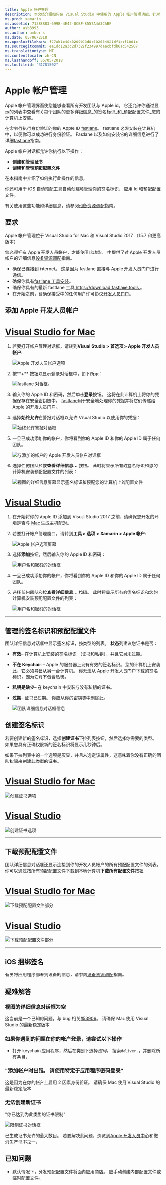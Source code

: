 ```yaml
---
title: Apple 帐户管理
description: 本文档介绍如何在 Visual Studio 中使用的 Apple 帐户管理功能，针对 Mac 和 Visual Studio 2017。
ms.prod: xamarin
ms.assetid: 71388B83-699B-4E42-8CBF-8557A4A3CABF
author: asb3993
ms.author: amburns
ms.date: 05/06/2018
ms.openlocfilehash: f77ab1c48e3200088d8c582634921df1ecf1001c
ms.sourcegitcommit: ea1dc12a3c2d7322f234997daacbfdb6ad542507
ms.translationtype: MT
ms.contentlocale: zh-CN
ms.lasthandoff: 06/05/2018
ms.locfileid: "34781502"
---
```

# <a name="apple-account-management"></a>Apple 帐户管理

Apple 帐户管理界面使您能够查看所有开发团队与 Apple id。 它还允许你通过显示的列表中查看有关每个团队的更多详细信息_的签名标识_和_预配配置文件_您的计算机上安装。

在命令行执行身份验证的你的 Apple ID [fastlane](https://fastlane.tools/)。 fastlane 必须安装在计算机中，以便你可以成功进行身份验证。 Fastlane 以及如何安装它的详细信息进行了详细[fastlane](~/ios/deploy-test/provisioning/fastlane/index.md)指南。

Apple 帐户对话框允许你执行以下操作：

* **创建和管理证书** 
* **创建和管理预配配置文件** 

在本指南中介绍了如何执行此操作的信息。

你还可用于 iOS 自动预配工具自动创建和管理你的签名标识、 应用 Id 和预配配置文件。

有关使用这些功能的详细信息，请参阅[设备资源调配](~/ios/get-started/installation/device-provisioning/index.md)指南。
️
## <a name="requirements"></a>要求

Apple 帐户管理位于 Visual Studio for Mac 和 Visual Studio 2017 （15.7 和更高版本）

您必须拥有 Apple 开发人员帐户，才能使用此功能。 中提供了对 Apple 开发人员帐户的详细信息[设备资源调配](~/ios/get-started/installation/device-provisioning/index.md)指南。

- 确保已连接到 internet。 这是因为 fastlane 直接与 Apple 开发人员门户进行通信。
- 确保你具有[fastlane 工具安装](~/ios/deploy-test/provisioning/fastlane/index.md#Installation)。
- 确保你具有的最新 fastlane 工具[ https://download.fastlane.tools ](https://download.fastlane.tools)。
- 在开始之前，请确保接受中的任何用户许可协议[开发人员门户](https://developer.apple.com/account/)。

## <a name="adding-an-apple-developer-account"></a>添加 Apple 开发人员帐户

# <a name="visual-studio-for-mactabvsmac"></a>[Visual Studio for Mac](#tab/vsmac)

1. 若要打开帐户管理对话框，请转到**Visual Studio > 首选项 > Apple 开发人员帐户**:

    ![Apple 开发人员帐户选项](apple-account-management-images/image1.png)

2. 按**+** 按钮以显示登录对话框中，如下所示： 

    ![fastlane 对话框。](apple-account-management-images/image2.png)

4. 输入你的 Apple ID 和密码，然后单击**登录**按钮。 这将在此计算机上将你的凭据保存在安全密钥链中。 [fastlane](~/ios/deploy-test/provisioning/fastlane/index.md)用于安全地处理你的凭据并将它们传递给 Apple 的开发人员门户。
 
5. 选择**始终允许**在警报对话框以允许 Visual Studio 以使用你的凭据：

    ![始终允许警报对话框](apple-account-management-images/image4.png)

6. 一旦已成功添加你的帐户，你将看到你的 Apple ID 和你的 Apple ID 属于任何团队。

    ![与添加的帐户的 Apple 开发人员帐户对话框](apple-account-management-images/image5.png)

7. 选择任何团队和按**查看详细信息...** 按钮。 此时将显示所有的签名标识和您的计算机安装预配配置文件的列表：

    ![视图的详细信息屏幕显示签名标识和预配您的计算机上的配置文件](apple-account-management-images/image6.png)

# <a name="visual-studiotabvswin"></a>[Visual Studio](#tab/vswin)

1. 在开始将你的 Apple ID 添加到 Visual Studio 2017 之前，请确保您开发的环境是否[与 Mac 生成主机配对](~/ios/get-started/installation/windows/connecting-to-mac/index.md)。

1. 若要打开帐户管理窗口，请转到**工具 > 选项 > Xamarin > Apple 帐户**:

    ![Apple 帐户选项屏幕](apple-account-management-images/prov1.png)

1. 选择**添加**按钮，然后输入你的 Apple ID 和密码：

    ![用户名和密码的对话框](apple-account-management-images/prov1a.png)

1. 一旦已成功添加你的帐户，你将看到你的 Apple ID 和你的 Apple ID 属于任何团队。
 
1. 选择任何团队和按**查看详细信息...** 按钮。 此时将显示所有的签名标识和您的计算机安装预配配置文件的列表：

    ![用户名和密码的对话框](apple-account-management-images/prov2.png)

-----


## <a name="managing-signing-identities-and-provisioning-profiles"></a>管理的签名标识和预配配置文件

团队详细信息对话框中显示签名标识，按类型的列表。 **状态**列建议您证书是否： 

* **有效**– 在计算机上安装的签名标识 （证书和私钥），并且它尚未过期。

* **不在 Keychain** – Apple 的服务器上没有有效的签名标识。 您的计算机上安装此，它必须导出从另一台计算机。 你无法从 Apple 开发人员门户下载的签名标识，因为它将不包含私钥。

* **私钥是缺少**– 在 keychain 中安装与没有私钥的证书。

* **过期**– 证书已过期。 你应从你的密钥链中删除此。

  ![团队详细信息对话框信息](apple-account-management-images/image7.png)

## <a name="create-a-signing-identities"></a>创建签名标识

若要创建新的签名标识，选择**创建证书**下拉列表按钮，然后选择你需要的类型。 如果您具有正确权限新的签名标识将显示几秒钟后。

如果下拉列表中的一个选项是灰显，并且未选定该属性，这意味着你没有正确的团队权限来创建此类型的证书。

# <a name="visual-studio-for-mactabvsmac"></a>[Visual Studio for Mac](#tab/vsmac)

![创建证书选项](apple-account-management-images/image8.png)

# <a name="visual-studiotabvswin"></a>[Visual Studio](#tab/vswin)

![创建证书选项](apple-account-management-images/prov3.png)

-----

## <a name="download-provisioning-profiles"></a>下载预配配置文件

团队详细信息对话框还显示连接到你的开发人员帐户的所有预配配置文件的列表。 你可以通过按所有预配配置文件下载到本地计算机**下载所有配置文件**按钮

# <a name="visual-studio-for-mactabvsmac"></a>[Visual Studio for Mac](#tab/vsmac)

![下载预配配置文件部分](apple-account-management-images/image9.png)

# <a name="visual-studiotabvswin"></a>[Visual Studio](#tab/vswin)

![下载预配配置文件部分](apple-account-management-images/prov4.png)

-----

## <a name="ios-bundle-signing"></a>iOS 捆绑签名

有关将应用程序部署到设备的信息，请参阅[设备资源调配](~/ios/get-started/installation/device-provisioning/index.md)指南。

## <a name="troubleshooting"></a>疑难解答

### <a name="view-details-dialog-is-empty"></a>视图的详细信息对话框为空

这当前是一个已知的问题，与 bug 相关[#53906](https://bugzilla.xamarin.com/show_bug.cgi?id=53906)。 请确保 Mac 使用 Visual Studio 的最新稳定版本

### <a name="if-you-are-experiencing-issues-logging-in-your-account-please-try-the-following"></a>如果你遇到的问题在你的帐户登录，请尝试以下操作：

* 打开 keychain 应用程序，然后在类别下选择*密码*。 搜索`deliver.`，并删除所有条目。

### <a name="error-adding-account-please-sign-in-with-an-app-specific-password"></a>"添加帐户时出错。 请使用特定于应用程序密码登录"

这是因为在你的帐户上启用 2 因素身份验证。 请确保 Mac 使用 Visual Studio 的最新稳定版本

### <a name="failed-to-create-new-certificate"></a>无法创建新证书
"你已达到为此类型的证书限制"

![限制证书对话框](apple-account-management-images/image10.png)

已生成证书允许的最大数目。 若要解决此问题，浏览到[Apple 开发人员中心](https://developer.apple.com/account/ios/certificate/distribution)和撤消生产证书之一。

## <a name="known-issues"></a>已知问题

* 默认情况下，分发预配配置文件将面向应用商店。 应手动创建内部配置文件或临时配置文件。
